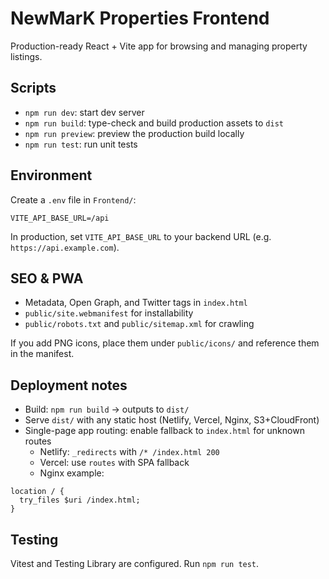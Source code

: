 # NewMarK Properties Frontend

Production-ready React + Vite app for browsing and managing property listings.

## Scripts

- `npm run dev`: start dev server
- `npm run build`: type-check and build production assets to `dist`
- `npm run preview`: preview the production build locally
- `npm run test`: run unit tests

## Environment

Create a `.env` file in `Frontend/`:

```env
VITE_API_BASE_URL=/api
```

In production, set `VITE_API_BASE_URL` to your backend URL (e.g. `https://api.example.com`).

## SEO & PWA

- Metadata, Open Graph, and Twitter tags in `index.html`
- `public/site.webmanifest` for installability
- `public/robots.txt` and `public/sitemap.xml` for crawling

If you add PNG icons, place them under `public/icons/` and reference them in the manifest.

## Deployment notes

- Build: `npm run build` → outputs to `dist/`
- Serve `dist/` with any static host (Netlify, Vercel, Nginx, S3+CloudFront)
- Single-page app routing: enable fallback to `index.html` for unknown routes
  - Netlify: `_redirects` with `/* /index.html 200`
  - Vercel: use `routes` with SPA fallback
  - Nginx example:

```nginx
location / {
  try_files $uri /index.html;
}
```

## Testing

Vitest and Testing Library are configured. Run `npm run test`.
